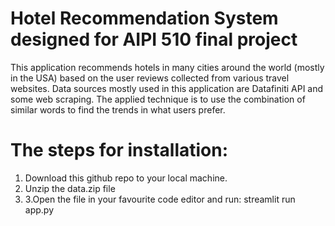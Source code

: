 # Hotel Recommendation System designed for AIPI 510 final project

This application recommends hotels in many cities around the world (mostly in the USA) based on the user reviews collected from various travel websites. Data sources  mostly used in this application are Datafiniti API and some web scraping. The applied technique is to use the combination of similar words to find the trends in what users prefer.

# The steps for installation:

1. Download this github repo to your local machine. 
2. Unzip the data.zip file
3. 3.Open the file in your favourite code editor and run: streamlit run app.py
